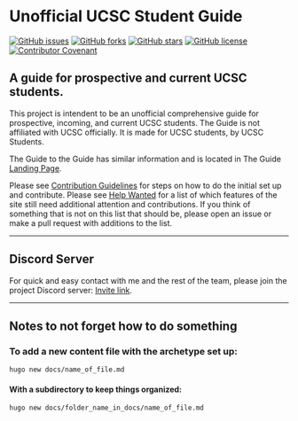 # Unofficial UCSC Student Guide

[![GitHub issues](https://img.shields.io/github/issues/hamorrar/ucsc-guide)](https://github.com/hamorrar/ucsc-guide/issues)
[![GitHub forks](https://img.shields.io/github/forks/hamorrar/ucsc-guide)](https://github.com/hamorrar/ucsc-guide/network)
[![GitHub stars](https://img.shields.io/github/stars/hamorrar/ucsc-guide)](https://github.com/hamorrar/ucsc-guide/stargazers)
[![GitHub license](https://img.shields.io/github/license/hamorrar/ucsc-guide)](https://github.com/hamorrar/ucsc-guide/blob/main/LICENSE)
[![Contributor Covenant](https://img.shields.io/badge/Contributor%20Covenant-2.1-4baaaa.svg)](code_of_conduct.md) 

## **A guide for prospective and current UCSC students.**

This project is intendent to be an unofficial comprehensive guide for prospective, incoming, and current UCSC students. The Guide is not affiliated with UCSC officially. It is made for UCSC students, by UCSC Students.

The Guide to the Guide has similar information and is located in The Guide [Landing Page](content/en/docs/_index.md).

Please see [Contribution Guidelines](content/en/docs/Contribution%20Guidelines/_index.md) for steps on how to do the initial set up and contribute. Please see [Help Wanted](./HELPWANTED.md) for a list of which features of the site still need additional attention and contributions. If you think of something that is not on this list that should be, please open an issue or make a pull request with additions to the list.

---

## Discord Server

For quick and easy contact with me and the rest of the team, please join the project Discord server: [Invite link](https://discord.gg/pZZ5cg8ppQ).

---

## Notes to not forget how to do something

### To add a new content file with the archetype set up:
``hugo new docs/name_of_file.md`` 
#### With a subdirectory to keep things organized:
``hugo new docs/folder_name_in_docs/name_of_file.md``